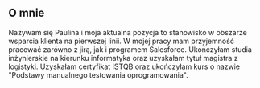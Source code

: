 ## O mnie
Nazywam się Paulina i moja aktualna pozycja to stanowisko w obszarze wsparcia klienta na pierwszej linii. W mojej pracy mam przyjemność pracować zarówno z jirą, jak i programem Salesforce. Ukończyłam studia inżynierskie na kierunku informatyka oraz uzyskałam tytuł magistra z logistyki. Uzyskałam certyfikat ISTQB oraz ukończyłam kurs o nazwie "Podstawy manualnego testowania oprogramowania".
